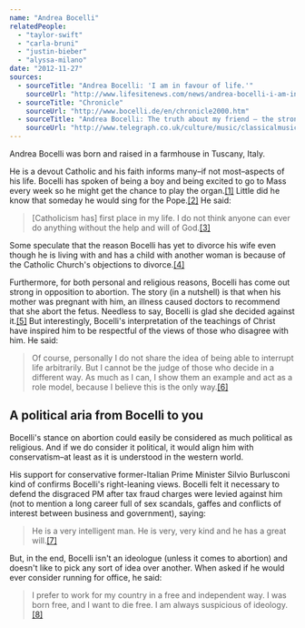 ```yaml
---
name: "Andrea Bocelli"
relatedPeople:
  - "taylor-swift"
  - "carla-bruni"
  - "justin-bieber"
  - "alyssa-milano"
date: "2012-11-27"
sources:
  - sourceTitle: "Andrea Bocelli: 'I am in favour of life.'"
    sourceUrl: "http://www.lifesitenews.com/news/andrea-bocelli-i-am-in-favour-of-life"
  - sourceTitle: "Chronicle"
    sourceUrl: "http://www.bocelli.de/en/chronicle2000.htm"
  - sourceTitle: "Andrea Bocelli: The truth about my friend – the strong-willed, kind and intelligent Silvio Berlusconi"
    sourceUrl: "http://www.telegraph.co.uk/culture/music/classicalmusic/8884646/Andrea-Bocelli-The-truth-about-my-friend-the-strong-willed-kind-and-intelligent-Silvio-Berlusconi.html"
---
```


Andrea Bocelli was born and raised in a farmhouse in Tuscany, Italy.

He is a devout Catholic and his faith informs many–if not most–aspects of his life. Bocelli has spoken of being a boy and being excited to go to Mass every week so he might get the chance to play the organ.<a class="source-citation" href="#http://www.lifesitenews.com/news/andrea-bocelli-i-am-in-favour-of-life" title="Andrea Bocelli: &apos;I am in favour of life.&apos;">[1]</a> Little did he know that someday he would sing for the Pope.<a class="source-citation" href="#http://www.bocelli.de/en/chronicle2000.htm" title="Chronicle">[2]</a> He said:

>[Catholicism has] first place in my life. I do not think anyone can ever do anything without the help and will of God.<a class="source-citation" href="#http://www.telegraph.co.uk/culture/music/classicalmusic/8884646/Andrea-Bocelli-The-truth-about-my-friend-the-strong-willed-kind-and-intelligent-Silvio-Berlusconi.html" title="Andrea Bocelli: The truth about my friend – the strong-willed, kind and intelligent Silvio Berlusconi">[3]</a>

Some speculate that the reason Bocelli has yet to divorce his wife even though he is living with and has a child with another woman is because of the Catholic Church's objections to divorce.<a class="source-citation" href="#http://www.telegraph.co.uk/culture/music/classicalmusic/8884646/Andrea-Bocelli-The-truth-about-my-friend-the-strong-willed-kind-and-intelligent-Silvio-Berlusconi.html" title="Andrea Bocelli: The truth about my friend – the strong-willed, kind and intelligent Silvio Berlusconi">[4]</a>

Furthermore, for both personal and religious reasons, Bocelli has come out strong in opposition to abortion. The story (in a nutshell) is that when his mother was pregnant with him, an illness caused doctors to recommend that she abort the fetus. Needless to say, Bocelli is glad she decided against it.<a class="source-citation" href="#http://www.lifesitenews.com/news/andrea-bocelli-i-am-in-favour-of-life" title="Andrea Bocelli: &apos;I am in favour of life.&apos;">[5]</a> But interestingly, Bocelli's interpretation of the teachings of Christ have inspired him to be respectful of the views of those who disagree with him. He said:

>Of course, personally I do not share the idea of being able to interrupt life arbitrarily. But I cannot be the judge of those who decide in a different way. As much as I can, I show them an example and act as a role model, because I believe this is the only way.<a class="source-citation" href="#http://www.lifesitenews.com/news/andrea-bocelli-i-am-in-favour-of-life" title="Andrea Bocelli: &apos;I am in favour of life.&apos;">[6]</a>

## 

## A political aria from Bocelli to you

Bocelli's stance on abortion could easily be considered as much political as religious. And if we do consider it political, it would align him with conservatism–at least as it is understood in the western world.

His support for conservative former-Italian Prime Minister Silvio Burlusconi kind of confirms Bocelli's right-leaning views. Bocelli felt it necessary to defend the disgraced PM after tax fraud charges were levied against him (not to mention a long career full of sex scandals, gaffes and conflicts of interest between business and government), saying:

>He is a very intelligent man. He is very, very kind and he has a great will.<a class="source-citation" href="#http://www.telegraph.co.uk/culture/music/classicalmusic/8884646/Andrea-Bocelli-The-truth-about-my-friend-the-strong-willed-kind-and-intelligent-Silvio-Berlusconi.html" title="Andrea Bocelli: The truth about my friend – the strong-willed, kind and intelligent Silvio Berlusconi">[7]</a>

But, in the end, Bocelli isn't an ideologue (unless it comes to abortion) and doesn't like to pick any sort of idea over another. When asked if he would ever consider running for office, he said:

>I prefer to work for my country in a free and independent way. I was born free, and I want to die free. I am always suspicious of ideology.<a class="source-citation" href="#http://www.telegraph.co.uk/culture/music/classicalmusic/8884646/Andrea-Bocelli-The-truth-about-my-friend-the-strong-willed-kind-and-intelligent-Silvio-Berlusconi.html" title="Andrea Bocelli: The truth about my friend – the strong-willed, kind and intelligent Silvio Berlusconi">[8]</a>